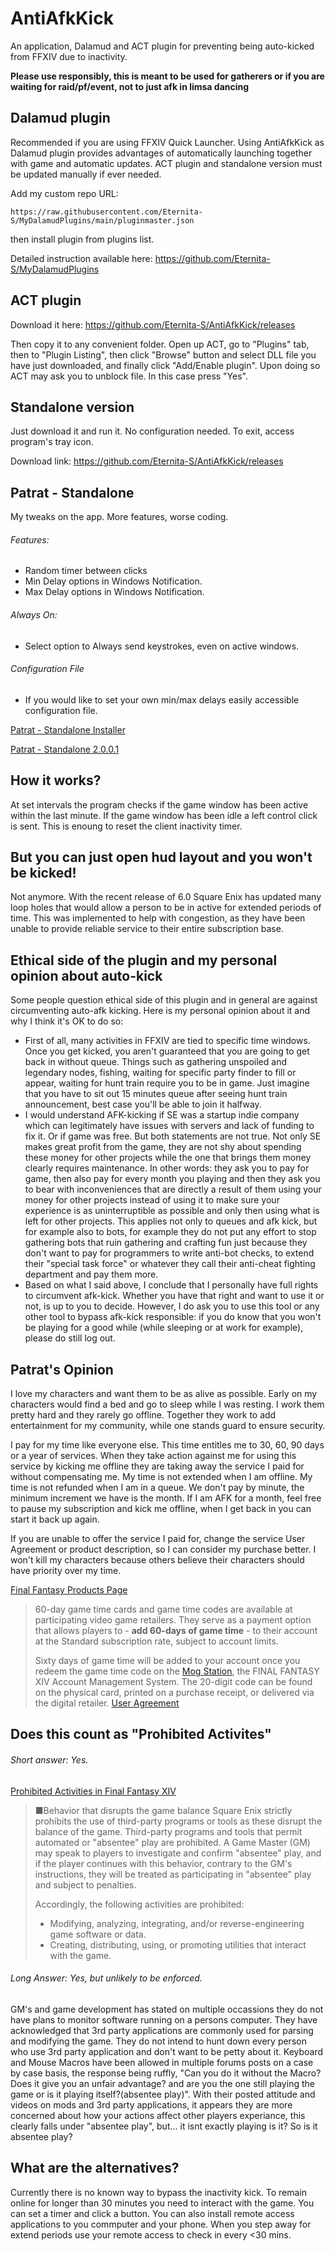 # AntiAfkKick
An application, Dalamud and ACT plugin for preventing being auto-kicked from FFXIV due to inactivity.

**Please use responsibly, this is meant to be used for gatherers or if you are waiting for raid/pf/event, not to just afk in limsa dancing**

## Dalamud plugin
Recommended if you are using FFXIV Quick Launcher. Using AntiAfkKick as Dalamud plugin provides advantages of automatically launching together with game and automatic updates. ACT plugin and standalone version must be updated manually if ever needed.

Add my custom repo URL: 

`https://raw.githubusercontent.com/Eternita-S/MyDalamudPlugins/main/pluginmaster.json` 

then install plugin from plugins list.

Detailed instruction available here: https://github.com/Eternita-S/MyDalamudPlugins

## ACT plugin
Download it here: https://github.com/Eternita-S/AntiAfkKick/releases

Then copy it to any convenient folder. Open up ACT, go to "Plugins" tab, then to "Plugin Listing", then click "Browse" button and select DLL file you have just downloaded, and finally click "Add/Enable plugin". Upon doing so ACT may ask you to unblock file. In this case press "Yes".


## Standalone version
Just download it and run it. No configuration needed. To exit, access program's tray icon.

Download link: https://github.com/Eternita-S/AntiAfkKick/releases

## Patrat - Standalone
My tweaks on the app. More features, worse coding. 

###### Features:
  * Random timer between clicks
  * Min Delay options in Windows Notification. 
  * Max Delay options in Windows Notification. 

###### Always On:
  * Select option to Always send keystrokes, even on active windows.

###### Configuration File
  * If you would like to set your own min/max delays easily accessible configuration file.
  
[Patrat - Standalone Installer](https://github.com/patrat46/AntiAfkKick/blob/3ad706e22203df5b51e21ba7b1efa58e5125b47e/Patrat%20-Standalone/InstallAntiAFKKicker.exe)

[Patrat - Standalone 2.0.0.1](https://github.com/patrat46/AntiAfkKick/tree/patrat46-Stand-alone/Patrat%20-Standalone/Build/2.0.0.1)


## How it works?
At set intervals the program checks if the game window has been active within the last minute. If the game window has been idle a left control click is sent. This is enoung to reset the client inactivity timer.

## But you can just open hud layout and you won't be kicked!
Not anymore. With the recent release of 6.0 Square Enix has updated many loop holes that would allow a person to be in active for extended periods of time. This was implemented to help with congestion, as they have been unable to provide reliable service to their entire subscription base.

## Ethical side of the plugin and my personal opinion about auto-kick
Some people question ethical side of this plugin and in general are against circumventing auto-afk kicking. Here is my personal opinion about it and why I think it's OK to do so:
* First of all, many activities in FFXIV are tied to specific time windows. Once you get kicked, you aren't guaranteed that you are going to get back in without queue. Things such as gathering unspoiled and legendary nodes, fishing, waiting for specific party finder to fill or appear, waiting for hunt train require you to be in game. Just imagine that you have to sit out 15 minutes queue after seeing hunt train announcement, best case you'll be able to join it halfway.
* I would understand AFK-kicking if SE was a startup indie company which can legitimately have issues with servers and lack of funding to fix it. Or if game was free. But both statements are not true. Not only SE makes great profit from the game, they are not shy about spending these money for other projects while the one that brings them money clearly requires maintenance. In other words: they ask you to pay for game, then also pay for every month you playing and then they ask you to bear with inconveniences that are directly a result of them using your money for other projects instead of using it to make sure your experience is as uninterruptible as possible and only then using what is left for other projects. This applies not only to queues and afk kick, but for example also to bots, for example they do not put any effort to stop gathering bots that ruin gathering and crafting fun just because they don't want to pay for programmers to write anti-bot checks, to extend their "special task force" or whatever they call their anti-cheat fighting department and pay them more. 
* Based on what I said above, I conclude that I personally have full rights to circumvent afk-kick. Whether you have that right and want to use it or not, is up to you to decide. However, I do ask you to use this tool or any other tool to bypass afk-kick responsible: if you do know that you won't be playing for a good while (while sleeping or at work for example), please do still log out. 


## Patrat's Opinion
I love my characters and want them to be as alive as possible. Early on my characters would find a bed and go to sleep while I was resting. I work them pretty hard and they rarely go offline. Together they work to add entertainment for my community, while one stands guard to ensure security.

I pay for my time like everyone else. This time entitles me to 30, 60, 90 days or a year of services. When they take action against me for using this service by kicking me offline they are taking away the service I paid for without compensating me. My time is not extended when I am offline. My time is not refunded when I am in a queue. We don't pay by minute, the minimum increment we have is the month. If I am AFK for a month, feel free to pause my subscription and kick me offline, when I get back in you can start it back up again.

If you are unable to offer the service I paid for, change the service User Agreement or product description, so I can consider my purchase better. I won't kill my characters because others believe their characters should have priority over my time.




[Final Fantasy Products Page](https://na.finalfantasyxiv.com/product/#usage_fee)

>60-day game time cards and game time codes are available at participating video game retailers. They serve as a payment option that allows players to  - **add 60-days of game time** - to their account at the Standard subscription rate, subject to account limits.
>
>Sixty days of game time will be added to your account once you redeem the game time code on the [Mog Station](http://sqex.to/Msp), the FINAL FANTASY XIV Account Management System. The 20-digit code can be found on the physical card, printed on a purchase receipt, or delivered via the digital retailer.
[User Agreement](https://support.na.square-enix.com/rule.php?id=5382&la=1&tag=users_en)

## Does this count as "Prohibited Activites"

###### Short answer: Yes. 

[Prohibited Activities in Final Fantasy XIV](https://support.na.square-enix.com/faqarticle.php?id=5382&la=1&kid=68216)
> ■Behavior that disrupts the game balance
Square Enix strictly prohibits the use of third-party programs or tools as these disrupt the balance of the game. Third-party programs and tools that permit automated or "absentee" play are prohibited. A Game Master (GM) may speak to players to investigate and confirm "absentee" play, and if the player continues with this behavior, contrary to the GM's instructions, they will be treated as participating in "absentee" play and subject to penalties.
>
>Accordingly, the following activities are prohibited:
>
> - Modifying, analyzing, integrating, and/or reverse-engineering game software or data.
> - Creating, distributing, using, or promoting utilities that interact with the game.

###### Long Answer: Yes, but unlikely to be enforced.

GM's and game development has stated on multiple occassions they do not have plans to monitor software running on a persons computer. They have acknowledged that 3rd party applications are commonly used for parsing and modifying the game. They do not intend to hunt down every person who use 3rd party application and don't want to be petty about it. Keyboard and Mouse Macros have been allowed in multiple forums posts on a case by case basis, the response being ruffly, "Can you do it without the Macro? Does it give you an unfair advantage? and are you the one still playing the game or is it playing itself?(absentee play)". With their posted attitude and videos on mods and 3rd party applications, it appears they are more concerned about how your actions affect other players experiance, this clearly falls under "absentee play", but... it isnt exactly playing is it? So is it absentee play?

## What are the alternatives?

Currently there is no known way to bypass the inactivity kick. To remain online for longer than 30 minutes you need to interact with the game. You can set a timer and click a button. You can also install remote access applications to you commputer and your phone. When you step away for extend periods use your remote access to check in every <30 mins.

